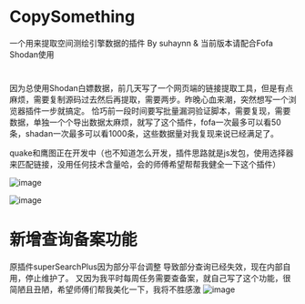 # CopySomething

一个用来提取空间测绘引擎数据的插件 By suhaynn & 当前版本请配合Fofa Shodan使用
# 
因为总使用Shodan白嫖数据，前几天写了一个网页端的链接提取工具，但是有点麻烦，需要复制源码过去然后再提取，需要两步。昨晚心血来潮，突然想写一个浏览器插件一步就搞定。
恰巧前一段时间要写批量漏洞验证脚本，需要复现，需要数据，单独一个个导出数据太麻烦，就写了这个插件，fofa一次最多可以看50条，shadan一次最多可以看1000条，这些数据量对我复现来说已经满足了。

quake和鹰图正在开发中（也不知道怎么开发，插件思路就是js发包，使用选择器来匹配链接，没用任何技术含量哈，会的师傅希望帮帮我健全一下这个插件）

![image](https://github.com/user-attachments/assets/c9227519-159f-4aac-b6d2-009f5beccc1e)


![image](https://github.com/user-attachments/assets/1b2deaa9-a9e5-45bb-b39b-e512a19eec52)
# 新增查询备案功能
原插件superSearchPlus因为部分平台调整 导致部分查询已经失效，现在内部自用，停止维护了。
又因为我平时每周任务需要查备案，就自己写了这个功能，很简陋且丑陋，希望师傅们帮我美化一下，我将不胜感激
![image](https://github.com/user-attachments/assets/8cf6315b-80dd-4ecc-a77d-63077a336243)



